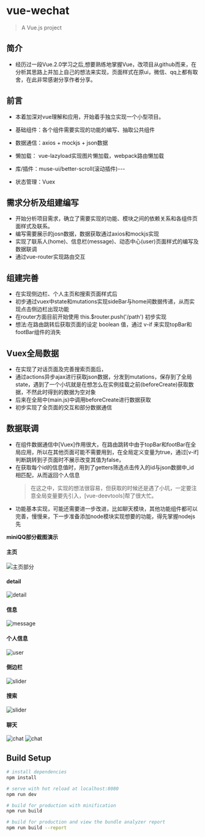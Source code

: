 # vue-wechat

> A Vue.js project

## 简介
* 经历过一段Vue.2.0学习之后,想要熟练地掌握Vue，改项目从github而来，在分析其思路上并加上自己的想法来实现，页面样式在原ui，微信、qq上都有取舍，在此非常感谢分享作者分享。

## 前言
* 本着加深对vue理解和应用，开始着手独立实现一个小型项目。

* 基础组件：各个组件需要实现的功能的编写、抽取公共组件
* 数据通信：axios + mockjs + json数据
* 懒加载： vue-lazyload实现图片懒加载，webpack路由懒加载
* 库/插件：muse-ui/better-scroll(滚动插件)---
* 状态管理：Vuex

## 需求分析及组建编写
* 开始分析项目需求，确立了需要实现的功能、模块之间的依赖关系和各组件页面样式及联系。
* 编写需要展示的josn数据，数据获取通过axios和mockjs实现
* 实现了联系人(home)、信息栏(message)、动态中心(user)页面样式的编写及数据联调
* 通过vue-router实现路由交互


## 组建完善
* 在实现侧边栏、个人主页和搜索页面样式后
* 初步通过vuex中state和mutations实现sideBar与home间数据传递，从而实现点击侧边栏出现功能
* 在router方面目前开始使用 this.$router.push('/path') 初步实现
* 想法:在路由跳转后获取页面的设定 boolean 值，通过 v-if 来实现topBar和footBar组件的消失


## Vuex全局数据
* 在实现了对话页面及完善搜索页面后，
* 通过actions异步ajax进行获取json数据，分发到mutations，保存到了全局state，遇到了一个小坑就是在想怎么在实例挂载之前(beforeCreate)获取数据，不然此时得到的数据为空对象
* 后来在全局中(main.js)中调用beforeCreate进行数据获取
* 初步实现了全页面的交互和部分数据通信

## 数据联调
* 在组件数据通信中[Vuex]作用很大，在路由跳转中由于topBar和footBar在全局应用，所以在其他页面可能不需要用到，在全局定义变量为true，通过[v-if]判断跳转到子页面时不展示改变其值为false，
* 在获取每个id的信息值时，用到了getters筛选点击传入的id与json数据中_id相匹配，从而返回个人信息
  > 在这之中，实现的想法很容易，但获取的时候还是遇了小坑，一定要注意全局变量要先引入，[vue-deevtools]帮了很大忙。
* 功能基本实现，可能还需要进一步改进，比如聊天模块，其他功能组件都可以完善，慢慢来，下一步准备添加node模块实现想要的功能，得先掌握nodejs先

**miniQQ部分截图演示**

#### 主页
![主页部分](./static/screenshot/home.jpg)
#### detail
![detail](./static/screenshot/detail.jpg)
#### 信息
![message](./static/screenshot/message.jpg)
#### 个人信息
![user](./static/screenshot/user.jpg)
#### 侧边栏
![slider](./static/screenshot/slider.jpg)
#### 搜索
![slider](./static/screenshot/search.jpg)
#### 聊天
![chat](./static/screenshot/chat.jpg)
![chat](./static/screenshot/chat1.jpg)

## Build Setup

``` bash
# install dependencies
npm install

# serve with hot reload at localhost:8080
npm run dev

# build for production with minification
npm run build

# build for production and view the bundle analyzer report
npm run build --report
```


